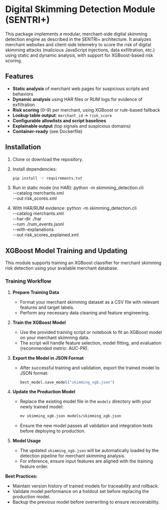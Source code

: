 # Digital Skimming Detection Module (SENTRI+)

This package implements a modular, merchant-side digital skimming detection engine as described in the SENTRI+ architecture. It analyzes merchant websites and client-side telemetry to score the risk of digital skimming attacks (malicious JavaScript injections, data exfiltration, etc.) using static and dynamic analysis, with support for XGBoost-based risk scoring.

## Features

- **Static analysis** of merchant web pages for suspicious scripts and behaviors
- **Dynamic analysis** using HAR files or RUM logs for evidence of exfiltration
- **Risk scoring** (0–9) per merchant, using XGBoost or rule-based fallback
- **Lookup table output**: `merchant_id` → `risk_score`
- **Configurable allowlists and script baselines**
- **Explainable output** (top signals and suspicious domains)
- **Container-ready** (see Dockerfile)

## Installation

1. Clone or download the repository.
2. Install dependencies:
   ```bash
   pip install -r requirements.txt

3. Run in static mode (no HAR):
python -m skimming_detection.cli \
  --catalog merchants.xml \
  --out risk_scores.xml

4. With HAR/RUM evidence:
python -m skimming_detection.cli \
  --catalog merchants.xml \
  --har-dir ./har \
  --rum ./rum_events.jsonl \
  --with-explanations \
  --out risk_scores_explained.xml

## XGBoost Model Training and Updating

This module supports training an XGBoost classifier for merchant skimming risk detection using your available merchant database.

### Training Workflow

1. **Prepare Training Data**
   - Format your merchant skimming dataset as a CSV file with relevant features and target labels.
   - Perform any necessary data cleaning and feature engineering.

2. **Train the XGBoost Model**
   - Use the provided training script or notebook to fit an XGBoost model on your merchant skimming data.
   - The script will handle feature selection, model fitting, and evaluation (recommended metric: AUC-PR).

3. **Export the Model in JSON Format**
   - After successful training and validation, export the trained model to JSON format:
     ```python
     best_model.save_model("skimming_xgb.json")
     ```

4. **Update the Production Model**
   - Replace the existing model file in the `models` directory with your newly trained model:
     ```bash
     mv skimming_xgb.json models/skimming_xgb.json
     ```
   - Ensure the new model passes all validation and integration tests before deploying to production.

5. **Model Usage**
   - The updated `skimming_xgb.json` will be automatically loaded by the detection pipeline for merchant skimming analysis.
   - For inference, ensure input features are aligned with the training feature order.

**Best Practices:**
- Maintain version history of trained models for traceability and rollback.
- Validate model performance on a holdout set before replacing the production model.
- Backup the previous model before overwriting to ensure recoverability.